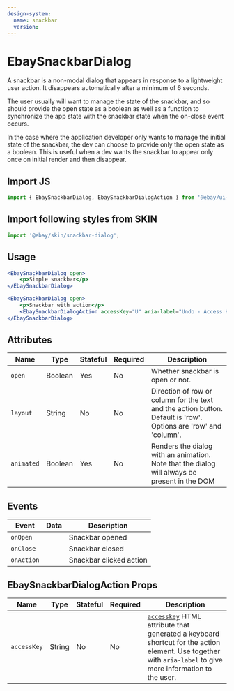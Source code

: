 ```yaml
---
design-system:
  name: snackbar
  version:
---
```



# EbaySnackbarDialog

A snackbar is a non-modal dialog that appears in response to a lightweight user action. It disappears automatically after a minimum of 6 seconds.

The user usually will want to manage the state of the snackbar, and so should provide the open state as a boolean as well as a function to synchronize the app state with the snackbar state when the on-close event occurs.

In the case where the application developer only wants to manage the initial state of the snackbar, the dev can choose to provide only the open state as a boolean. This is useful when a dev wants the snackbar to appear only once on initial render and then disappear.

## Import JS
```jsx harmony
import { EbaySnackbarDialog, EbaySnackbarDialogAction } from '@ebay/ui-core-react/ebay-snackbar-dialog';
```

## Import following styles from SKIN
```jsx harmony
import '@ebay/skin/snackbar-dialog';
```

## Usage

```jsx harmony
<EbaySnackbarDialog open>
    <p>Simple snackbar</p>
</EbaySnackbarDialog>
```

```jsx harmony
<EbaySnackbarDialog open>
    <p>Snackbar with action</p>
    <EbaySnackbarDialogAction accessKey="U" aria-label="Undo - Access Key: U">Undo</EbaySnackbarDialogAction>
</EbaySnackbarDialog>
```

## Attributes

Name | Type | Stateful | Required | Description
--- | --- | --- | --- | ---
`open` | Boolean | Yes | No | Whether snackbar is open or not.
`layout` | String | No | No | Direction of row or column for the text and the action button. Default is 'row'. Options are 'row' and 'column'.
`animated` | Boolean | Yes | No | Renders the dialog with an animation. Note that the dialog will always be present in the DOM

## Events

Event | Data | Description
--- | --- | ---
`onOpen` |  | Snackbar opened
`onClose` |  | Snackbar closed
`onAction` |  | Snackbar clicked action

## EbaySnackbarDialogAction Props

Name | Type | Stateful | Required | Description
--- | --- | --- | --- | ---
`accessKey` | String | No | No | [`accesskey`](https://developer.mozilla.org/en-US/docs/Web/HTML/Global_attributes/accesskey) HTML attribute that generated a keyboard shortcut for the action element. Use together with `aria-label` to give more information to the user.
